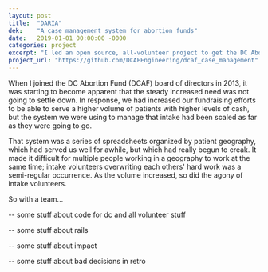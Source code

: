 ```yaml
---
layout: post
title:  "DARIA"
dek:    "A case management system for abortion funds"
date:   2019-01-01 00:00:00 -0000
categories: project
excerpt: "I led an open source, all-volunteer project to get the DC Abortion Fund's intake out of a massive spreadsheet starting in 2015. Since then it's expanded to multiple other abortion funds, and those funds have responded in interesting ways."
project_url: "https://github.com/DCAFEngineering/dcaf_case_management"
---
```


When I joined the DC Abortion Fund (DCAF) board of directors in 2013, it was starting to become apparent that the steady increased need was not going to settle down. In response, we had increased our fundraising efforts to be able to serve a higher volume of patients with higher levels of cash, but the system we were using to manage that intake had been scaled as far as they were going to go.

That system was a series of spreadsheets organized by patient geography, which had served us well for awhile, but which had really begun to creak. It made it difficult for multiple people working in a geography to work at the same time; intake volunteers overwriting each others' hard work was a semi-regular occurrence. As the volume increased, so did the agony of intake volunteers.

So with a team...

-- some stuff about code for dc and all volunteer stuff

-- some stuff about rails

-- some stuff about impact

-- some stuff about bad decisions in retro
